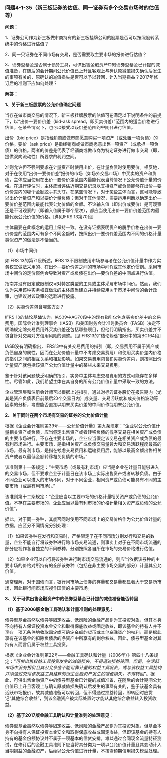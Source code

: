 ### 问题4-1-35（新三板证券的估值、同一证券有多个交易市场时的估值等）

**问题：**

1、证券公司作为新三板做市商持有的新三板挂牌公司的股票是否可以按照股转系统中的价格进行估值？

2、同一只证券在不同市场有交易，是否需要取主要市场的报价进行估值？

3、债券型基金是否属于债务工具，可供出售金融资产中的债券型基金已计提的减值准备，在随后的会计期间公允价值已上升且客观上与确认原减值损失确认后发生的事项有关的，原确认的减值损失是否可以予以转回，计入当期损益？2017年修订后的准则下应如何处理？

**解答：**

**1、关于新三板股票的公允价值确定问题**

当存在做市商交易的情况下，新三板挂牌股票的估值可在满足以下说明条件的前提下，以“出价—要价价差（bid-ask
spread，即买卖价差）”范围内的适当价格进行估值。在某些情况下，也可以接受以该价差范围的中间价进行估值。

出价（bid
price）是指经销商或做市商愿意购买一项资产（或处置一项负债）的价格。要价（ask
price）是指经销商或做市商愿意出售一项资产（或承担一项负债）的价格。两者的价差是代表了经销商或做市商为特定证券进行做市交易（即，提供双向流动性）所要求的利润空间。

准则允许但不强制要求在计量资产时使用出价，在计量负债时使用要价。相反地，对于在使用“出价—要价价差”报价的市场（如场外交易市场）中买卖的资产和负债，主体应当使用在出价—要价价差范围内最能代表当前情况下公允价值计量的价格。在进行评估时，主体应当评估近期交易记录以支持资产或负债能够在出价—要价价差内的哪个金额脱手其头寸。在某些情况下，对于某些主体而言，这可能导致以出价计量资产和以要价计量负债；但对于其他情况，需要运用判断以确定出价—要价价差范围内最能代表公允价值的金额。不论输入值（即出价或要价）是可观察还是不可观察的（即输入值属于哪个层次），都应当使用出价—要价价差范围内最能代表公允价值的价格。[详见IFRS
13第70段]

主体需要在此概念的运用上保持一致。在没有证据表明资产的脱手价格在出价—要价价差的范围内可有多个不同金额时，按照出价—要价价差范围内不同的价格计量类似资产的做法是不恰当的。

（1）市场中间价

如IFRS 13的第71段所述，IFRS
13不限制使用市场参与者在公允价值计量中作为实务权宜做法采用的、在出价—要价价差之间的市场中间价或其他定价惯例。采用市场中间价的定价惯例会导致对资产或负债在出价—要价价差的中间点进行估值。

指南并没有限定或限制仅可对特定类型的工具或主体采用市场中间价。然而，我们认为采用该种实务权宜做法的主体应当建立并持续应用关于市场中间价的会计政策，也建议对该政策的选取进行披露。

（2）买卖价差包含哪些方面？

IFRS
13的结论基础认为，IAS39中AG70段中的现有指引仅包含买卖价差中的交易费用。国际会计准则理事会（IASB）和美国财务会计准则委员会（FASB）决定不明确规定除交易费用外买卖价差还包括哪些项目，但他们明确指出，买卖价差并不包含针对交易对方信用风险的调整。[见IFRS13的“结论基础”部分中的第BC164段]

IASB没有明确指出，IFRS13中有关交易费用的指引（即，交易费用不属于资产或负债自身的属性，因而在公允价值计量中不考虑交易费用）和使用买卖价差内价格的指引之间的相互关系和相互影响。如果交易费用包含在买卖价差内，则按照出价计量资产就包括该资产公允价值计量中的某些未来交易费用。

鉴于针对该问题缺乏明确的指引，实务中主体考虑交易费用的方式可能存在多样性。尽管如此，我们希望主体在其自身的所有公允价值计量中采取一致的方法。

企业管理层和注册会计师可以根据上述指引，通过对标的证券股份在报告期内（尤其是资产负债表日前最后20个交易日内）成交量、交易活跃度和成交价格波动等因素的分析，考虑能否直接以期末买卖价差的中间价作为期末公允价值。

**2、关于同时在两个市场有交易的证券的公允价值计量**

根据《企业会计准则第39号——公允价值计量》第九条规定：“企业以公允价值计量相关资产或负债，应当假定出售资产或者转移负债的有序交易在相关资产或负债的主要市场进行。不存在主要市场的，企业应当假定该交易在相关资产或负债的最有利市场进行。主要市场，是指相关资产或负债交易量最大和交易活跃程度最高的市场。最有利市场，是指在考虑交易费用和运输费用后，能够以最高金额出售相关资产或者以最低金额转移相关负债的市场。”

该准则第十一条规定：“主要市场（或最有利市场）应当是企业在计量日能够进入的交易市场，但不要求企业于计量日在该市场上实际出售资产或者转移负债。由于不同企业可以进入的市场不同，对于不同企业，相同资产或负债可能具有不同的主要市场（或最有利市场）。”

该准则第十二条规定：“企业应当以主要市场的价格计量相关资产或负债的公允价值。不存在主要市场的，企业应当以最有利市场的价格计量相关资产或负债的公允价值”。

据此，对于同一券种，其能否同时使用不同市场上的交易价格作为公允价值计量的依据，应区分不同情况分别处理：

（1）如果该券种在发行和交易时，严格限定了在不同市场分别发行和交易的数量，企业不能自行将该券种进行跨市场交易流通，则事实上对于在不同市场流通的部分应视作各自独立的不同券种，分别按照各自所在市场的交易价格进行估值。

（2）如果企业可以自行将该券种进行跨市场交易流通的，则应当依据该券种的主要市场的价格对所持有的全部该券种（包括在非主要市场交易的部分）计量其公允价值。

通常理解，对于国债而言，银行间市场上债券的存量和交易量都显著大于交易所市场，因此银行间市场应视作国债的主要市场。

**3、关于可供出售金融资产中的债券型基金已计提的减值准备能否转回**

**（1）基于2006版金融工具确认和计量准则的处理意见：**

债券型基金虽然以债券等固定收益、低风险的金融产品作为其投资对象，但其本身不向持有人保证投资本金安全和取得保底收益或固定收益，即该基金的持有人并不享有一项无条件地收取固定或可确定金额的货币或其他金融资产的权利，而是据此享有在该基金的扣除负债后的净资产中所享有的剩余权益。因此，债券型基金对其持有人而言仍属于权益工具投资。

根据《企业会计准则第22号——金融工具确认和计量（2006年）》第四十八条规定：“*可供出售权益工具投资发生的减值损失，不得通过损益转回。但是，在活跃市场中没有报价且其公允价值不能可靠计量的权益工具投资，或与该权益工具挂钩并须通过交付该权益工具结算的衍生金融资产发生的减值损失，不得转回*”。据此，可供出售金融资产中的债券型基金已计提的减值准备，在随后的会计期间公允价值已上升且客观上与确认原减值损失确认后发生的事项有关的，鉴于该基金具有活跃市场报价，故其减值准备可以转回，但不得通过损益转回，即转回时应贷记“其他综合收益”，到该金融资产被实际处置时才能从其他综合收益转入投资收益。

**（2）基于2017版金融工具确认和计量准则的处理意见：**

债券型基金虽然以债券等固定收益、低风险的金融产品作为其投资对象，但基金本身不向持有人保证投资本金安全和取得保底收益或固定收益，但即该基金的持有人持有的基金份额协议并不属于一项基本的信贷安排，难以通过合同现金流量特征测试，在修订后的金融工具准则下应当将其分类为一项以公允价值计量且其变动计入当期损益的金融资产，后续以公允价值进行计量，不按照预期信用损失模型处理。